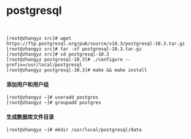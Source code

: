 # postgresql

<br/>

```shell
[root@zhangyz src]# wget https://ftp.postgresql.org/pub/source/v10.3/postgresql-10.3.tar.gz
[root@zhangyz src]# tar -xf postgresql-10.3.tar.gz 
[root@zhangyz src]# cd postgresql-10.3
[root@zhangyz postgresql-10.3]# ./configure --prefix=/usr/local/postgresql
[root@zhangyz postgresql-10.3]# make && make install
```

#### 添加用户和用户组

```shell
[root@zhangyz ~]# useradd postgres
[root@zhangyz ~]# groupadd postgres
```

#### 生成数据库文件目录

```shell
[root@zhangyz ~]# mkdir /usr/local/postgresql/data
```
